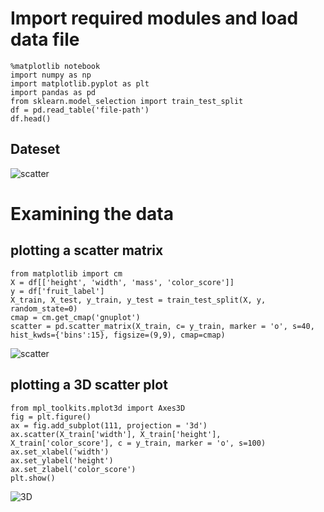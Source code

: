 # Import required modules and load data file

```
%matplotlib notebook
import numpy as np
import matplotlib.pyplot as plt
import pandas as pd
from sklearn.model_selection import train_test_split
df = pd.read_table('file-path')
df.head()

```
## Dateset
![scatter](https://pawan-mittal.github.io/allassets.github.io/data-science/machine-learning-python/datasets/m1.png)

# Examining the data
## plotting a scatter matrix

``` 
from matplotlib import cm
X = df[['height', 'width', 'mass', 'color_score']]
y = df['fruit_label']
X_train, X_test, y_train, y_test = train_test_split(X, y, random_state=0)
cmap = cm.get_cmap('gnuplot')
scatter = pd.scatter_matrix(X_train, c= y_train, marker = 'o', s=40, hist_kwds={'bins':15}, figsize=(9,9), cmap=cmap)
```

![scatter](https://pawan-mittal.github.io/allassets.github.io/data-science/machine-learning-python/m1-s1.png)


## plotting a 3D scatter plot
```
from mpl_toolkits.mplot3d import Axes3D
fig = plt.figure()
ax = fig.add_subplot(111, projection = '3d')
ax.scatter(X_train['width'], X_train['height'], X_train['color_score'], c = y_train, marker = 'o', s=100)
ax.set_xlabel('width')
ax.set_ylabel('height')
ax.set_zlabel('color_score')
plt.show()
```
![3D](https://pawan-mittal.github.io/allassets.github.io/data-science/machine-learning-python/m1-s1-3d.png)

